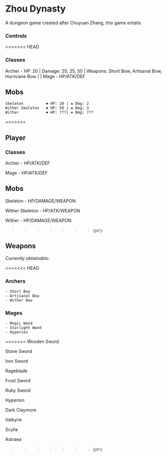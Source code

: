 # Zhou Dynasty
A dungeon game created after Chuyuan Zhang, this game entails  

### Controls

<<<<<<< HEAD
### Classes
Archer - HP: 20  |  Damage: 20, 25, 50  |  Weapons: Short Bow, Artisanal Bow, Hurricane Bow            |
                                        |
Mage - HP/ATK/DEF
## Mobs
```
Skeleton          ❤ HP: 20 | ❁ Dmg: 2
Wither Skeleton   ❤ HP: 50 | ❁ Dmg: 3
Wither            ❤ HP: ???| ❁ Dmg: ???
```
=======
## Player
### Classes
Archer - HP/ATK/DEF

Mage - HP/ATK/DEF
## Mobs

Skeleton - HP/DAMAGE/WEAPON

Wither Skeleton - HP/ATK/WEAPON

Wither - HP/DAMAGE/WEAPON

>>>>>>> gary
## Weapons
_Currently obtainable:_

<<<<<<< HEAD
### **Archers**
```
- Short Bow 
- Artisanal Bow 
- Wither Bow
```
### **Mages**
```
- Magic Wand
- Starlight Wand
- Hyperion
```
=======
Wooden Sword

Stone Sword

Iron Sword

Rageblade

Frost Sword

Ruby Sword

Hyperion

Dark Claymore

Valkyrie

Scylla

Astraea


>>>>>>> gary
